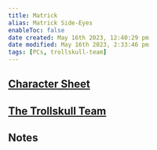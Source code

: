 ```yaml
---
title: Matrick
alias: Matrick Side-Eyes
enableToc: false
date created: May 16th 2023, 12:40:29 pm
date modified: May 16th 2023, 2:33:46 pm
tags: [PCs, trollskull-team]
---
```

## [Character Sheet](https://www.dndbeyond.com/characters/47957494)

## [The Trollskull Team](Factions/The%20Trollskull%20Team.md)

## Notes
